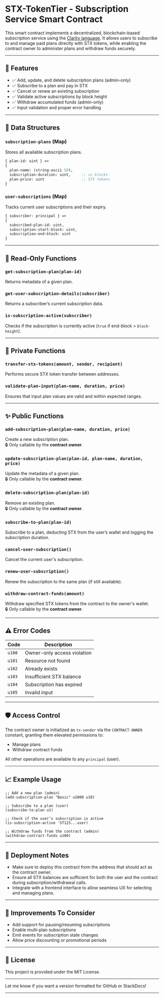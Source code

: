 # STX-TokenTier -  Subscription Service Smart Contract

This smart contract implements a decentralized, blockchain-based subscription service using the [Clarity language](https://docs.stacks.co/write-smart-contracts/clarity-ref). It allows users to subscribe to and manage paid plans directly with STX tokens, while enabling the contract owner to administer plans and withdraw funds securely.

---

## 🚀 Features

- ✅ Add, update, and delete subscription plans (admin-only)
- ✅ Subscribe to a plan and pay in STX
- ✅ Cancel or renew an existing subscription
- ✅ Validate active subscriptions by block height
- ✅ Withdraw accumulated funds (admin-only)
- ✅ Input validation and proper error handling

---

## 🧱 Data Structures

### `subscription-plans` (Map)
Stores all available subscription plans.

```clojure
{ plan-id: uint } => 
{ 
  plan-name: (string-ascii 50), 
  subscription-duration: uint,     ;; in blocks
  plan-price: uint                 ;; STX tokens
}
```

### `user-subscriptions` (Map)
Tracks current user subscriptions and their expiry.

```clojure
{ subscriber: principal } => 
{ 
  subscribed-plan-id: uint, 
  subscription-start-block: uint, 
  subscription-end-block: uint 
}
```

---

## 🧪 Read-Only Functions

### `get-subscription-plan(plan-id)`
Returns metadata of a given plan.

### `get-user-subscription-details(subscriber)`
Returns a subscriber’s current subscription data.

### `is-subscription-active(subscriber)`
Checks if the subscription is currently active (`true` if end-block > `block-height`).

---

## 🔐 Private Functions

### `transfer-stx-tokens(amount, sender, recipient)`
Performs secure STX token transfer between addresses.

### `validate-plan-input(plan-name, duration, price)`
Ensures that input plan values are valid and within expected ranges.

---

## ✨ Public Functions

### `add-subscription-plan(plan-name, duration, price)`
Create a new subscription plan.  
🔒 Only callable by the **contract owner**.

### `update-subscription-plan(plan-id, plan-name, duration, price)`
Update the metadata of a given plan.  
🔒 Only callable by the **contract owner**.

### `delete-subscription-plan(plan-id)`
Remove an existing plan.  
🔒 Only callable by the **contract owner**.

### `subscribe-to-plan(plan-id)`
Subscribe to a plan, deducting STX from the user’s wallet and logging the subscription duration.

### `cancel-user-subscription()`
Cancel the current user's subscription.

### `renew-user-subscription()`
Renew the subscription to the same plan (if still available).

### `withdraw-contract-funds(amount)`
Withdraw specified STX tokens from the contract to the owner's wallet.  
🔒 Only callable by the **contract owner**.

---

## ⚠️ Error Codes

| Code        | Description                       |
|-------------|-----------------------------------|
| `u100`      | Owner-only access violation       |
| `u101`      | Resource not found                |
| `u102`      | Already exists                    |
| `u103`      | Insufficient STX balance          |
| `u104`      | Subscription has expired          |
| `u105`      | Invalid input                     |

---

## 🛡️ Access Control

The contract owner is initialized as `tx-sender` via the `CONTRACT-OWNER` constant, granting them elevated permissions to:

- Manage plans
- Withdraw contract funds

All other operations are available to any `principal` (user).

---

## 📈 Example Usage

```clarity
;; Add a new plan (admin)
(add-subscription-plan "Basic" u1000 u10)

;; Subscribe to a plan (user)
(subscribe-to-plan u1)

;; Check if the user’s subscription is active
(is-subscription-active 'ST123...user)

;; Withdraw funds from the contract (admin)
(withdraw-contract-funds u100)
```

---

## 📌 Deployment Notes

- Make sure to deploy this contract from the address that should act as the contract owner.
- Ensure all STX balances are sufficient for both the user and the contract during subscription/withdrawal calls.
- Integrate with a frontend interface to allow seamless UX for selecting and managing plans.

---

## 🧠 Improvements To Consider

- Add support for pausing/resuming subscriptions
- Enable multi-plan subscriptions
- Emit events for subscription state changes
- Allow price discounting or promotional periods

---

## 📄 License

This project is provided under the MIT License.

---

Let me know if you want a version formatted for GitHub or StackDocs!

---
